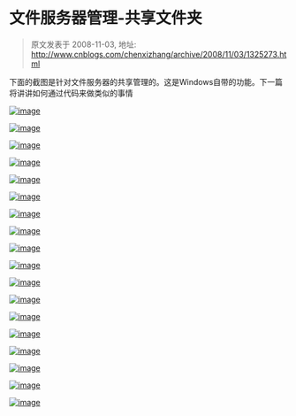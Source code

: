# 文件服务器管理-共享文件夹 
> 原文发表于 2008-11-03, 地址: http://www.cnblogs.com/chenxizhang/archive/2008/11/03/1325273.html 


下面的截图是针对文件服务器的共享管理的。这是Windows自带的功能。下一篇将讲讲如何通过代码来做类似的事情

 [![image](http://www.cnblogs.com/images/cnblogs_com/chenxizhang/WindowsLiveWriter/fc466e209caf_9830/image_thumb.png)](http://www.cnblogs.com/images/cnblogs_com/chenxizhang/WindowsLiveWriter/fc466e209caf_9830/image_2.png) 

 [![image](http://www.cnblogs.com/images/cnblogs_com/chenxizhang/WindowsLiveWriter/fc466e209caf_9830/image_thumb_1.png)](http://www.cnblogs.com/images/cnblogs_com/chenxizhang/WindowsLiveWriter/fc466e209caf_9830/image_4.png) 

 [![image](http://www.cnblogs.com/images/cnblogs_com/chenxizhang/WindowsLiveWriter/fc466e209caf_9830/image_thumb_2.png)](http://www.cnblogs.com/images/cnblogs_com/chenxizhang/WindowsLiveWriter/fc466e209caf_9830/image_6.png) 

 [![image](http://www.cnblogs.com/images/cnblogs_com/chenxizhang/WindowsLiveWriter/fc466e209caf_9830/image_thumb_3.png)](http://www.cnblogs.com/images/cnblogs_com/chenxizhang/WindowsLiveWriter/fc466e209caf_9830/image_8.png) 

 [![image](http://www.cnblogs.com/images/cnblogs_com/chenxizhang/WindowsLiveWriter/fc466e209caf_9830/image_thumb_4.png)](http://www.cnblogs.com/images/cnblogs_com/chenxizhang/WindowsLiveWriter/fc466e209caf_9830/image_10.png) 

 [![image](http://www.cnblogs.com/images/cnblogs_com/chenxizhang/WindowsLiveWriter/fc466e209caf_9830/image_thumb_6.png)](http://www.cnblogs.com/images/cnblogs_com/chenxizhang/WindowsLiveWriter/fc466e209caf_9830/image_14.png) 

 [![image](http://www.cnblogs.com/images/cnblogs_com/chenxizhang/WindowsLiveWriter/fc466e209caf_9830/image_thumb_7.png)](http://www.cnblogs.com/images/cnblogs_com/chenxizhang/WindowsLiveWriter/fc466e209caf_9830/image_16.png) 

 [![image](http://www.cnblogs.com/images/cnblogs_com/chenxizhang/WindowsLiveWriter/fc466e209caf_9830/image_thumb_8.png)](http://www.cnblogs.com/images/cnblogs_com/chenxizhang/WindowsLiveWriter/fc466e209caf_9830/image_18.png) 

 [![image](http://www.cnblogs.com/images/cnblogs_com/chenxizhang/WindowsLiveWriter/fc466e209caf_9830/image_thumb_9.png)](http://www.cnblogs.com/images/cnblogs_com/chenxizhang/WindowsLiveWriter/fc466e209caf_9830/image_20.png) 

 [![image](http://www.cnblogs.com/images/cnblogs_com/chenxizhang/WindowsLiveWriter/fc466e209caf_9830/image_thumb_10.png)](http://www.cnblogs.com/images/cnblogs_com/chenxizhang/WindowsLiveWriter/fc466e209caf_9830/image_22.png) 

 [![image](http://www.cnblogs.com/images/cnblogs_com/chenxizhang/WindowsLiveWriter/fc466e209caf_9830/image_thumb_11.png)](http://www.cnblogs.com/images/cnblogs_com/chenxizhang/WindowsLiveWriter/fc466e209caf_9830/image_24.png) 

 [![image](http://www.cnblogs.com/images/cnblogs_com/chenxizhang/WindowsLiveWriter/fc466e209caf_9830/image_thumb_12.png)](http://www.cnblogs.com/images/cnblogs_com/chenxizhang/WindowsLiveWriter/fc466e209caf_9830/image_26.png) 

 [![image](http://www.cnblogs.com/images/cnblogs_com/chenxizhang/WindowsLiveWriter/fc466e209caf_9830/image_thumb_13.png)](http://www.cnblogs.com/images/cnblogs_com/chenxizhang/WindowsLiveWriter/fc466e209caf_9830/image_28.png) 

 [![image](http://www.cnblogs.com/images/cnblogs_com/chenxizhang/WindowsLiveWriter/fc466e209caf_9830/image_thumb_14.png)](http://www.cnblogs.com/images/cnblogs_com/chenxizhang/WindowsLiveWriter/fc466e209caf_9830/image_30.png) 

 [![image](http://www.cnblogs.com/images/cnblogs_com/chenxizhang/WindowsLiveWriter/fc466e209caf_9830/image_thumb_15.png)](http://www.cnblogs.com/images/cnblogs_com/chenxizhang/WindowsLiveWriter/fc466e209caf_9830/image_32.png) 

 [![image](http://www.cnblogs.com/images/cnblogs_com/chenxizhang/WindowsLiveWriter/fc466e209caf_9830/image_thumb_16.png)](http://www.cnblogs.com/images/cnblogs_com/chenxizhang/WindowsLiveWriter/fc466e209caf_9830/image_34.png) 

 [![image](http://www.cnblogs.com/images/cnblogs_com/chenxizhang/WindowsLiveWriter/fc466e209caf_9830/image_thumb_17.png)](http://www.cnblogs.com/images/cnblogs_com/chenxizhang/WindowsLiveWriter/fc466e209caf_9830/image_36.png) 

 [![image](http://www.cnblogs.com/images/cnblogs_com/chenxizhang/WindowsLiveWriter/fc466e209caf_9830/image_thumb_18.png)](http://www.cnblogs.com/images/cnblogs_com/chenxizhang/WindowsLiveWriter/fc466e209caf_9830/image_38.png)

